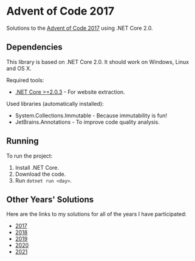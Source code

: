 # Advent of Code 2017

Solutions to the [Advent of Code 2017](http://adventofcode.com/2017) using .NET Core 2.0.

## Dependencies

This library is based on .NET Core 2.0.  It should work on Windows, Linux and OS X.

Required tools:

- [.NET Core >=2.0.3](https://www.microsoft.com/net/download) - For website
  extraction.

Used libraries (automatically installed):

- System.Collections.Immutable - Because immutability is fun!
- JetBrains.Annotations - To improve code quality analysis.

## Running

To run the project:

1. Install .NET Core.
1. Download the code.
1. Run `dotnet run <day>`.

## Other Years' Solutions

Here are the links to my solutions for all of the years I have participated:

- [2017](https://github.com/101100/AdventOfCode2017)
- [2018](https://github.com/101100/AdventOfCode2018)
- [2019](https://gitlab.101100.ca/101100/adventofcode2019)
- [2020](https://gitlab.101100.ca/101100/adventofcode2020)
- [2021](https://gitlab.101100.ca/101100/adventofcode2021)
